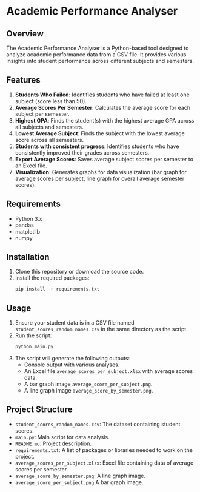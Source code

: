# Academic Performance Analyser

## Overview

The Academic Performance Analyser is a Python-based tool designed to analyze academic performance data from a CSV file. It provides various insights into student performance across different subjects and semesters.

## Features

1. **Students Who Failed**: Identifies students who have failed at least one subject (score less than 50).
2. **Average Scores Per Semester**: Calculates the average score for each subject per semester.
3. **Highest GPA**: Finds the student(s) with the highest average GPA across all subjects and semesters.
4. **Lowest Average Subject**: Finds the subject with the lowest average score across all semesters.
5. **Students with consistent progress**: Identifies students who have consistently improved their grades across semesters.
6. **Export Average Scores**: Saves average subject scores per semester to an Excel file.
7. **Visualization**: Generates graphs for data visualization (bar graph for average scores per subject, line graph for overall average semester scores).

## Requirements

- Python 3.x
- pandas
- matplotlib
- numpy

## Installation

1. Clone this repository or download the source code.
2. Install the required packages:
    ```bash
    pip install -r requirements.txt

## Usage
1. Ensure your student data is in a CSV file named `student_scores_random_names.csv` in the same directory as the script.
2. Run the script:
    ```bash
   python main.py
3. The script will generate the following outputs:
   - Console output with various analyses.
   - An Excel file `average_scores_per_subject.xlsx` with average scores data.
   - A bar graph image `average_score_per_subject.png`.
   - A line graph image `average_score_by_semester.png`.

## Project Structure

- `student_scores_random_names.csv`: The dataset containing student scores.
- `main.py`: Main script for data analysis.
- `README.md`: Project description.
- `requirements.txt`: A list of packages or libraries needed to work on the project.
- `average_scores_per_subject.xlsx`: Excel file containing data of average scores per semester.
- `average_score_by_semester.png`: A line graph image.
- `average_score_per_subject.png` A bar graph image.

